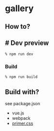 # gallery

## How to?

## # Dev preview

```bash
% npm run dev  
```

###  Build

```bash
% npm run build  
```

## Build with?

see package.json

- vue.js
- webpack
- [primer.css](https://primer.style/css/)
